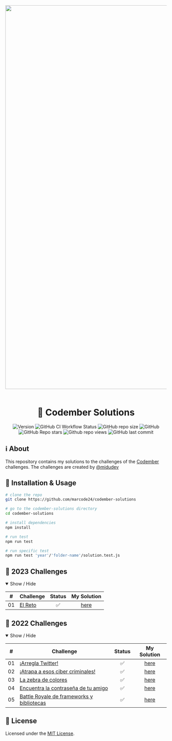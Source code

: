 <div align="center">
  <img alt="codember 2022" src="https://res.cloudinary.com/dfeujtobk/image/upload/v1671160716/Challenges/codember_foznhx.png" width="1200" />
  <br />
  <br />

  <h1>🎯 Codember Solutions</h1>

  ![Version](https://img.shields.io/github/package-json/v/marcode24/codember-solutions?style=popout&logo=npm)
  ![GitHub CI Workflow Status](https://img.shields.io/github/actions/workflow/status/marcode24/codember-solutions/testing.yml?branch=main&style=popout&logo=testcafe&label=tests)
  ![GitHub repo size](https://img.shields.io/github/repo-size/marcode24/codember-solutions?style=popout&logo=github&label=repo%20size)
  ![GitHub](https://img.shields.io/github/license/marcode24/codember-solutions?style=popout&logo=github&label=license)
  ![GitHub Repo stars](https://img.shields.io/github/stars/marcode24/codember-solutions?style=popout&logo=apachespark&color=yellow&logoColor=yellow)
  ![Github repo views](https://img.shields.io/github/search/marcode24/codember-solutions/codember-solutions?style=popout&logo=github&label=repo%20views)
  ![GitHub last commit](https://img.shields.io/github/last-commit/marcode24/codember-solutions?style=popout&logo=git&label=last%20commit)

</div>

## ℹ️ About

This repository contains my solutions to the challenges of the [Codember](https://codember.dev/) challenges. The challenges are created by [@midudev](https://twitter.com/midudev)

## 🚀 Installation & Usage

```bash
# clone the repo
git clone https://github.com/marcode24/codember-solutions

# go to the codember-solutions directory
cd codember-solutions

# install dependencies
npm install

# run test
npm run test

# run specific test
npm run test 'year'/'folder-name'/solution.test.js
```
## 🎯 2023 Challenges

<details open>
<summary>Show / Hide</summary>

|  #  | Challenge                                                         |Status |                                                    My Solution                                           |
| :-: | ----------------------------------------------------------------- |:----: | :------------------------------------------------------------------------------------------------------: |
| 01  | [El Reto](https://codember.dev)                                   |✅     |        [here](https://github.com/marcode24/codember-solutions/tree/main/2023/01-el-reto)                 |

## 🎯 2022 Challenges

<details open>
<summary>Show / Hide</summary>

|  #  | Challenge                                                         |Status |                                                    My Solution                                           |
| :-: | ----------------------------------------------------------------- |:----: | :------------------------------------------------------------------------------------------------------: |
| 01  | [¡Arregla Twitter!](https://codember.dev)                         |✅     |        [here](https://github.com/marcode24/codember-solutions/tree/main/2022/01-arregla-twitter)         |
| 02  | [¡Atrapa a esos ciber criminales!](https://codember.dev)          |✅     | [here](https://github.com/marcode24/codember-solutions/tree/main/2022/02-atrapa-a-esos-ciber-criminales) |
| 03  | [La zebra de colores](https://codember.dev)                       |✅     |        [here](https://github.com/marcode24/codember-solutions/tree/main/2022/03-zebra-de-colores)        |
| 04  | [Encuentra la contraseña de tu amigo](https://codember.dev)       |✅     |       [here](https://github.com/marcode24/codember-solutions/tree/main/2022/04-encuentra-password)       |
| 05  | [Battle Royale de frameworks y bibliotecas](https://codember.dev) |✅     |         [here](https://github.com/marcode24/codember-solutions/tree/main/2022/05-battle-royale)          |

</details>


## 📝 License

Licensed under the [MIT License](./LICENSE).
